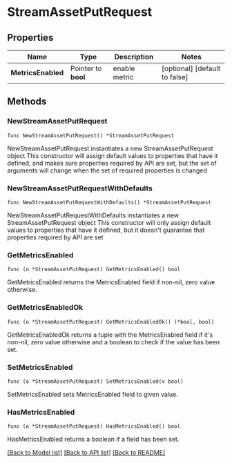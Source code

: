 # StreamAssetPutRequest

## Properties

Name | Type | Description | Notes
------------ | ------------- | ------------- | -------------
**MetricsEnabled** | Pointer to **bool** | enable metric | [optional] [default to false]

## Methods

### NewStreamAssetPutRequest

`func NewStreamAssetPutRequest() *StreamAssetPutRequest`

NewStreamAssetPutRequest instantiates a new StreamAssetPutRequest object
This constructor will assign default values to properties that have it defined,
and makes sure properties required by API are set, but the set of arguments
will change when the set of required properties is changed

### NewStreamAssetPutRequestWithDefaults

`func NewStreamAssetPutRequestWithDefaults() *StreamAssetPutRequest`

NewStreamAssetPutRequestWithDefaults instantiates a new StreamAssetPutRequest object
This constructor will only assign default values to properties that have it defined,
but it doesn't guarantee that properties required by API are set

### GetMetricsEnabled

`func (o *StreamAssetPutRequest) GetMetricsEnabled() bool`

GetMetricsEnabled returns the MetricsEnabled field if non-nil, zero value otherwise.

### GetMetricsEnabledOk

`func (o *StreamAssetPutRequest) GetMetricsEnabledOk() (*bool, bool)`

GetMetricsEnabledOk returns a tuple with the MetricsEnabled field if it's non-nil, zero value otherwise
and a boolean to check if the value has been set.

### SetMetricsEnabled

`func (o *StreamAssetPutRequest) SetMetricsEnabled(v bool)`

SetMetricsEnabled sets MetricsEnabled field to given value.

### HasMetricsEnabled

`func (o *StreamAssetPutRequest) HasMetricsEnabled() bool`

HasMetricsEnabled returns a boolean if a field has been set.


[[Back to Model list]](../README.md#documentation-for-models) [[Back to API list]](../README.md#documentation-for-api-endpoints) [[Back to README]](../README.md)


